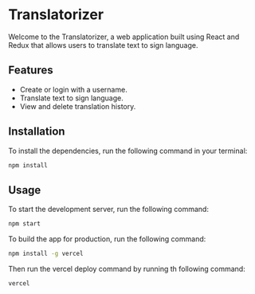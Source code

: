 # Translatorizer

Welcome to the Translatorizer, a web application built using React and Redux that allows users to translate text to sign language.

## Features
- Create or login with a username.
- Translate text to sign language.
- View and delete translation history.

## Installation

To install the dependencies, run the following command in your terminal:

```bash
npm install
```

## Usage
To start the development server, run the following command:

```bash
npm start
```

To build the app for production, run the following command:

```bash
npm install -g vercel
```

Then run the vercel deploy command by running th following command:

```bash
vercel 
```


